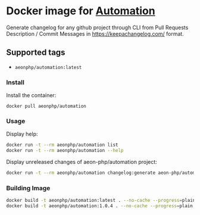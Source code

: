 # Docker image for  [Automation](https://github.com/aeon-php/automation) 

Generate changelog for any github project through CLI from Pull Requests Description / Commit Messages in https://keepachangelog.com/ format.
 
## Supported tags

- `aeonphp/automation:latest` 

### Install

Install the container:

```
docker pull aeonphp/automation
```

### Usage

Display help: 
```bash
docker run -t --rm aeonphp/automation list
docker run -t --rm aeonphp/automation --help
```

Display unreleased changes of aeon-php/automation project:

```bash
docker run -t --rm aeonphp/automation changelog:generate aeon-php/automation 
```

### Building Image

```bash
docker build -t aeonphp/automation:latest . --no-cache --progress=plain --build-arg AEON_AUTOMATION_VERSION=^1.0
docker build -t aeonphp/automation:1.0.4 . --no-cache --progress=plain --build-arg AEON_AUTOMATION_VERSION=1.0.4
```
